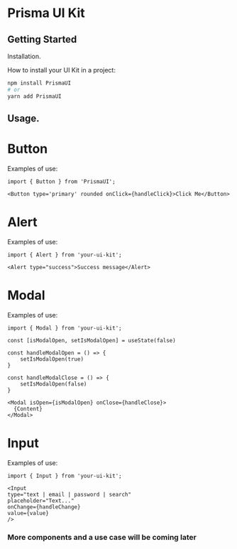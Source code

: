 # Prisma UI Kit
## Getting Started

Installation.

How to install your UI Kit in a project:

```bash
npm install PrismaUI
# or
yarn add PrismaUI
```

## Usage.

# Button

Examples of use:

```tsx
import { Button } from 'PrismaUI';

<Button type='primary' rounded onClick={handleClick}>Click Me</Button>
```

# Alert

Examples of use:

```tsx
import { Alert } from 'your-ui-kit';

<Alert type="success">Success message</Alert>
```

# Modal

Examples of use:

```tsx
import { Modal } from 'your-ui-kit';

const [isModalOpen, setIsModalOpen] = useState(false)

const handleModalOpen = () => {
	setIsModalOpen(true)
}

const handleModalClose = () => {
	setIsModalOpen(false)
}

<Modal isOpen={isModalOpen} onClose={handleClose}>
  {Content}
</Modal>
```

# Input 

Examples of use:

```tsx
import { Input } from 'your-ui-kit';

<Input
type="text | email | password | search"
placeholder="Text..."
onChange={handleChange}
value={value}
/>
```

### More components and a use case will be coming later
